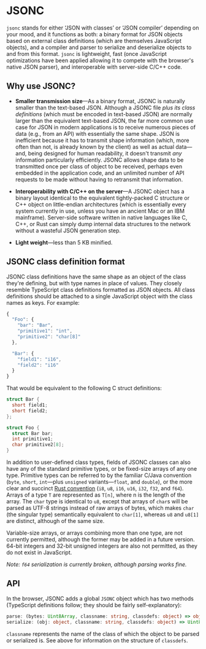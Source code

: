 # JSONC

`jsonc` stands for either ‘JSON with classes’ or ‘JSON compiler’ depending on
your mood, and it functions as both: a binary format for JSON objects based on
external class definitions (which are themselves JavaScript objects), and a
compiler and parser to serialize and deserialize objects to and from this
format. `jsonc` is lightweight, fast (once JavaScript optimizations have been
applied allowing it to compete with the browser's native JSON parser), and
interoperable with server-side C/C++ code.

## Why use JSONC?

  * **Smaller transmission size**—As a binary format, JSONC is naturally
    smaller than the text-based JSON. Although a JSONC file *plus its class
    definitions* (which must be encoded in text-based JSON) are normally larger
    than the equivalent text-based JSON, the far more common use case for JSON
    in modern applications is to receive numerous pieces of data (e.g., from
    an API) with essentially the same shape. JSON is inefficient because it has
    to transmit shape information (which, more often than not, is already known
    by the client) as well as actual data—and, being designed for human
    readability, it doesn't transmit *any* information particularly efficiently.
    JSONC allows shape data to be transmitted once per class of object to be
    received, perhaps even embedded in the application code, and an unlimited
    number of API requests to be made without having to retransmit that
    information.

  * **Interoperability with C/C++ on the server**—A JSONC object has a binary
    layout identical to the equivalent tightly-packed C structure or C++ object
    on little-endian architectures (which is essentially every system currently
    in use, unless you have an ancient Mac or an IBM mainframe). Server-side
    software written in native languages like C, C++, or Rust can simply dump
    internal data structures to the network without a wasteful JSON generation
    step.

  * **Light weight**—less than 5 KB minified.

## JSONC class definition format

JSONC class definitions have the same shape as an object of the class they're
defining, but with type names in place of values. They closely resemble
TypeScript class definitions formatted as JSON objects. All class definitions
should be attached to a single JavaScript object with the class names as keys.
For example:

```javascript
{
  "Foo": {
    "bar": "Bar",
    "primitive1": "int",
    "primitive2": "char[8]"
  },

  "Bar": {
    "field1": "i16",
    "field2": "i16"
  }
}
```

That would be equivalent to the following C struct definitions:

```c
struct Bar {
  short field1;
  short field2;
};

struct Foo {
  struct Bar bar;
  int primitive1;
  char primitive2[8];
}
```

In addition to user-defined class types, fields of JSONC classes can also have
any of the standard primitive types, or be fixed-size arrays of any one type.
Primitive types can be referred to by the familiar C/Java convention  (`byte`,
`short`, `int`—plus `unsigned` variants—`float`, and `double`), or the more
clear and succinct [Rust convention](https://doc.rust-lang.org/1.6.0/book/primitive-types.html)
(`i8`, `u8`, `i16`, `u16`, `i32`, `f32`, and `f64`). Arrays of a type `T` are
represented as `T[n]`, where n is the length of the array. The `char` type is
identical to `u8`, except that arrays of `char`s will be parsed as UTF-8
strings instead of raw arrays of bytes, which makes `char` (the singular type)
semantically equivalent to `char[1]`, whereas `u8` and `u8[1]` are distinct,
although of the same size.

Variable-size arrays, or arrays combining more than one type, are not currently
permitted, although the former may be added in a future version. 64-bit integers
and 32-bit unsigned integers are also not permitted, as they do not exist in
JavaScript.

*Note: `f64` serialization is currently broken, although parsing works fine.*

## API

In the browser, JSONC adds a global `JSONC` object which has two methods
(TypeScript definitions follow; they should be fairly self-explanatory):

```typescript
parse: (bytes: Uint8Array, classname: string, classdefs: object) => object
serialize: (obj: object, classname: string, classdefs: object) => Uint8Array
```

`classname` represents the name of the class of which the object to be parsed
or serialized is. See above for information on the structure of `classdefs`.
